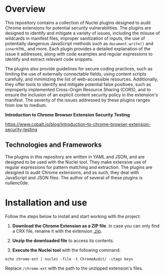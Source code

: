 # Overview

This repository contains a collection of Nuclei plugins designed to audit Chrome extensions for potential security vulnerabilities. The plugins are designed to identify and mitigate a variety of issues, including the misuse of wildcards in manifest files, improper sanitization of inputs, the use of potentially dangerous JavaScript methods such as `document.write()` and `innerHTML`, and more. Each plugin provides a detailed explanation of the issue it addresses, along with code examples and regular expressions to identify and extract relevant code snippets.

The plugins also provide guidelines for secure coding practices, such as limiting the use of externally connectable fields, using content scripts carefully, and minimizing the list of web-accessible resources. Additionally, they offer tools to identify and mitigate potential false positives, such as improperly implemented Cross-Origin Resource Sharing (CORS), and to ensure the inclusion of an explicit content security policy in the extension's manifest. The severity of the issues addressed by these plugins ranges from low to medium.

**Introduction to Chrome Browser Extension Security Testing**

https://www.cobalt.io/blog/introduction-to-chrome-browser-extension-security-testing

## Technologies and Frameworks

The plugins in this repository are written in YAML and JSON, and are designed to be used with the Nuclei tool. They make extensive use of regular expressions for pattern matching and extraction. The plugins are designed to audit Chrome extensions, and as such, they deal with JavaScript and JSON files. The author of several of these plugins is nullenc0de.

# Installation and use

Follow the steps below to install and start working with the project:

1. **Download the Chrome Extension as a ZIP file**. In case you can only find a CRX file, rename it with the extension [.zip](https://chrome-stats.com).

2. **Unzip the downloaded file** to access its contents.

3. **Execute the Nuclei tool** with the following command:
```
echo chrome-ext | nuclei -file -t ChromeAudit/ -itags keys
```

Replace `/chrome-ext` with the path to the unzipped extension's files.

